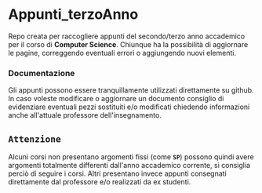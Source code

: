 # Appunti_terzoAnno
Repo creata per raccogliere appunti del secondo/terzo anno accademico per il corso di **Computer Science**.
Chiunque ha la possibilità di aggiornare le pagine, correggendo eventuali errori o aggiungendo nuovi elementi.

### Documentazione
Gli appunti possono essere tranquillamente utilizzati direttamente su github.
In caso voleste modificare o aggiornare un documento consiglio di evidenziare eventuali pezzi sostituiti e/o modificati chiedendo informazioni anche all'attuale professore dell'insegnamento.
 

## **`Attenzione`**
Alcuni corsi non presentano argomenti fissi (come **`SP`**) possono quindi avere argomenti totalmente differenti dall'anno accademico corrente, si consiglia perciò di seguire i corsi.
Altri presentano invece appunti consegnati direttamente dal professore e/o realizzati da ex studenti.